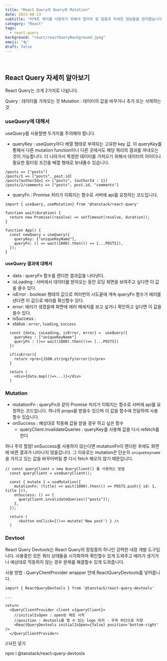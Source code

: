 ```yaml
---
title: "React Query의 Query와 Mutation"
date: 2023-08-13
subtitle: "리액트 쿼리를 사용하기 위해서 알아야 할 점들과 자세한 정보들을 정리했습니다."
category: "React"
tags:
  - react-query
background: "react/reactQueryBackground.jpeg"
emoji: "🗞️"
draft: false
---
```


</br>

## React Query 자세히 알아보기

React Query는 크게 2가지로 나뉩니다.

Query : 데이터를 가져오는 것
Mutation : 데이터의 값을 바꾸거나 추가 또는 삭제하는것

### useQuery에 대해서

useQuery를 사용할땐 두가지를 주의해야 합니다.

- queryKey : useQuery마다 배열 형태로 부여되는 고유한 key 값. 이 queryKey를 통해서 다른 mutation function이나 다른 곳에서도 해당 쿼리의 결과를 꺼내오는것이 가능합니다. 더 나아가서 특정한 데이터를 가져오기 위해서 데이터의 아이디나 필요한 필터링 조건을 배열 형태로 보내줄수 있습니다.

```
/posts => ["posts"]
/posts/1 => ["posts", post.id]
/posts?authorId=1 => ["posts", {authorId : 1}]
/posts/2/comments => ["posts", post.id, "comments"]
```

- queryFn : Promise 처리가 이뤄지는 함수로 서버에 api를 요청하는 코드입니다.

```
import { useQuery, useMutation} from '@tanstack/react-query'

function wait(duration) {
  return new Promise((resolve) => setTimeout(resolve, duration));
}

function App() {
  const newQuery = useQuery({
    queryKey: ["uniqueKeyName"],
    queryFn: () => wait(1000).then(() => [...POSTS]),
  });
}

```

#### useQuery 결과에 대해서

- data : queryFn 함수를 랜더한 결과값을 나타낸다.
- isLoading : 서버에서 데이터를 받아오는 동안 로딩 화면을 보여주고 싶다면 이 값을 쓸수 있다.
- isError : boolean 형태의 값으로 여러번의 시도끝에 계속 queryFn 함수가 에러를 낸다면 이 값으로 에러를 확신할수 있다.
- error: 에러가 생겼을때 화면에 에러 메세지를 보고 싶거나 확인하고 싶다면 이 값을 쓸수 있다.
- isSuccess :
- status : `error`, `loading`, `success`

```
  const {data, isLoading, isError, error} =  useQuery({
    queryKey : ["uniqueKeyName"]
    queryFn : ()=> wait(1000).then(()=> [...POSTS])
  })

  if(isError){
    return <pre>{JSON.stringify(error)}</pre>
  }

  return (
    <div>{data.map(()=>...)}</div>
  )

```

### Mutation

- mutationFn : queryFn과 같이 Promise 처리가 이뤄지는 함수로 서버에 api를 요청하는 코드입니다. 하나의 props를 받을수 있으며 이 값을 함수에 전달하여 사용할수 있습니다.
- onSuccess : 예상대로 작동해 값을 받을 경우 하고 싶은 함수
  - queryClient.invalidateQueries : queryKey를 사용해 값을 다시 refetch를 한다

하나 주의 할점!
onSuccess를 사용하지 않는다면 mutationFn이 랜더된 후에도 화면에 바뀐 결과가 나타나지 않을겁니다. 그 이유로는 mutation은 단순히 `uniquekeyname`을 가지고 있는 값을 바꾸어버릴 뿐 다시 fetch 해오지 않기 때문입니다.

```
// const queryClient = new QueryClient() 를 사용하는 방법
  const queryClient = useQueryClient();

  const { mutate } = useMutation({
    mutationFn: (title) => wait(1000).then(() => POSTS.push({ id: 1, title })),
    onSuccess: () => {
      queryClient.invalidateQueries(["posts"]);
    },
  });

  return (
      <button onClick={()=> mutate('New post') } />
  )
```

### Devtool

React Query Devtools는 React Query의 장점중의 하나인 강력한 내장 개발 도구입니다.
사용중인 모든 쿼리 상태들을 시각화하여 확인할수 있게 도와주고 에러가 생기거나 예상대로 작동하지 않는 경우 문제를 해결할수 있게 도와줍니다.

사용 방법 : QueryClientProvider wrapper 안에 ReactQueryDevtools를 넣어줍니다.

```
import { ReactQueryDevtools } from '@tanstack/react-query-devtools'

...

return
  <QueryClientProvider client ={queryClient}>
    //initialIsOpen : open된 채로 시작
    //position : devtools를 열 수 있는 logo 위치 - 우측 하단으로 지정
    <ReactQueryDevtools initialIsOpen={false} position='bottom-right' />
  </QueryClientProvider>
```

//사진 넣기

npm i @tanstack/react-query-devtools
